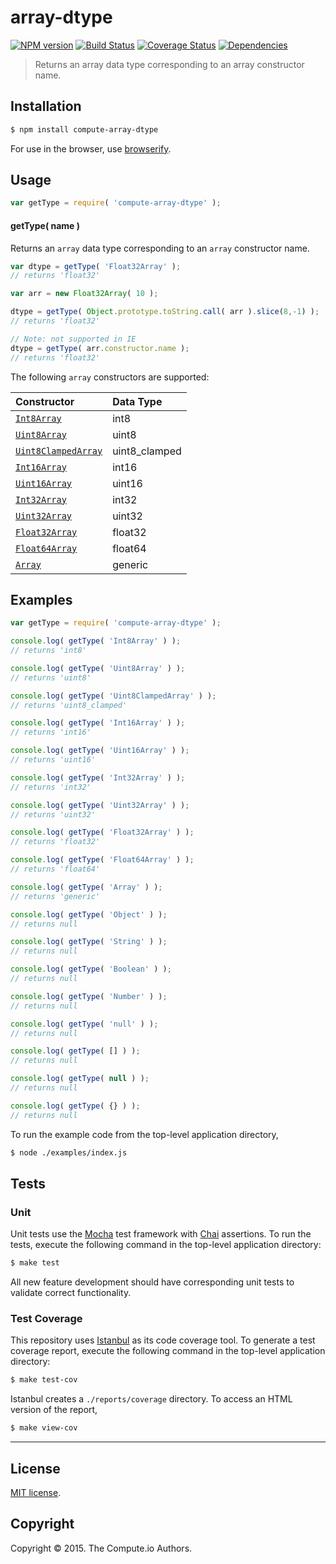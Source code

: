 array-dtype
===
[![NPM version][npm-image]][npm-url] [![Build Status][travis-image]][travis-url] [![Coverage Status][coveralls-image]][coveralls-url] [![Dependencies][dependencies-image]][dependencies-url]

> Returns an array data type corresponding to an array constructor name.


## Installation

``` bash
$ npm install compute-array-dtype
```

For use in the browser, use [browserify](https://github.com/substack/node-browserify).


## Usage

``` javascript
var getType = require( 'compute-array-dtype' );
```

#### getType( name )

Returns an `array` data type corresponding to an `array` constructor name.

``` javascript
var dtype = getType( 'Float32Array' );
// returns 'float32'

var arr = new Float32Array( 10 );

dtype = getType( Object.prototype.toString.call( arr ).slice(8,-1) );
// returns 'float32'

// Note: not supported in IE
dtype = getType( arr.constructor.name );
// returns 'float32'
```

The following `array` constructors are supported:

| Constructor | Data Type |
|:----------|:------------|
| [`Int8Array`](https://developer.mozilla.org/en-US/docs/Web/JavaScript/Reference/Global_Objects/Int8Array) | int8 | 
| [`Uint8Array`](https://developer.mozilla.org/en-US/docs/Web/JavaScript/Reference/Global_Objects/Uint8Array) | uint8 | 
| [`Uint8ClampedArray`](https://developer.mozilla.org/en-US/docs/Web/JavaScript/Reference/Global_Objects/Uint8ClampedArray) | uint8_clamped |
| [`Int16Array`](https://developer.mozilla.org/en-US/docs/Web/JavaScript/Reference/Global_Objects/Int16Array) | int16 |
| [`Uint16Array`](https://developer.mozilla.org/en-US/docs/Web/JavaScript/Reference/Global_Objects/Uint16Array) | uint16 |
| [`Int32Array`](https://developer.mozilla.org/en-US/docs/Web/JavaScript/Reference/Global_Objects/Int32Array) | int32 |
| [`Uint32Array`](https://developer.mozilla.org/en-US/docs/Web/JavaScript/Reference/Global_Objects/Uint32Array) | uint32 |
| [`Float32Array`](https://developer.mozilla.org/en-US/docs/Web/JavaScript/Reference/Global_Objects/Float32Array) | float32 |
| [`Float64Array`](https://developer.mozilla.org/en-US/docs/Web/JavaScript/Reference/Global_Objects/Float64Array) | float64 |
| [`Array`](https://developer.mozilla.org/en-US/docs/Web/JavaScript/Reference/Global_Objects/Array) | generic |


## Examples

``` javascript
var getType = require( 'compute-array-dtype' );

console.log( getType( 'Int8Array' ) );
// returns 'int8'

console.log( getType( 'Uint8Array' ) );
// returns 'uint8'

console.log( getType( 'Uint8ClampedArray' ) );
// returns 'uint8_clamped'

console.log( getType( 'Int16Array' ) );
// returns 'int16'

console.log( getType( 'Uint16Array' ) );
// returns 'uint16'

console.log( getType( 'Int32Array' ) );
// returns 'int32'

console.log( getType( 'Uint32Array' ) );
// returns 'uint32'

console.log( getType( 'Float32Array' ) );
// returns 'float32'

console.log( getType( 'Float64Array' ) );
// returns 'float64'

console.log( getType( 'Array' ) );
// returns 'generic'

console.log( getType( 'Object' ) );
// returns null

console.log( getType( 'String' ) );
// returns null

console.log( getType( 'Boolean' ) );
// returns null

console.log( getType( 'Number' ) );
// returns null

console.log( getType( 'null' ) );
// returns null

console.log( getType( [] ) );
// returns null

console.log( getType( null ) );
// returns null

console.log( getType( {} ) );
// returns null
```

To run the example code from the top-level application directory,

``` bash
$ node ./examples/index.js
```


## Tests

### Unit

Unit tests use the [Mocha](http://mochajs.org/) test framework with [Chai](http://chaijs.com) assertions. To run the tests, execute the following command in the top-level application directory:

``` bash
$ make test
```

All new feature development should have corresponding unit tests to validate correct functionality.


### Test Coverage

This repository uses [Istanbul](https://github.com/gotwarlost/istanbul) as its code coverage tool. To generate a test coverage report, execute the following command in the top-level application directory:

``` bash
$ make test-cov
```

Istanbul creates a `./reports/coverage` directory. To access an HTML version of the report,

``` bash
$ make view-cov
```


---
## License

[MIT license](http://opensource.org/licenses/MIT).


## Copyright

Copyright &copy; 2015. The Compute.io Authors.


[npm-image]: http://img.shields.io/npm/v/compute-array-dtype.svg
[npm-url]: https://npmjs.org/package/compute-array-dtype

[travis-image]: http://img.shields.io/travis/compute-io/array-dtype/master.svg
[travis-url]: https://travis-ci.org/compute-io/array-dtype

[coveralls-image]: https://img.shields.io/coveralls/compute-io/array-dtype/master.svg
[coveralls-url]: https://coveralls.io/r/compute-io/array-dtype?branch=master

[dependencies-image]: http://img.shields.io/david/compute-io/array-dtype.svg
[dependencies-url]: https://david-dm.org/compute-io/array-dtype

[dev-dependencies-image]: http://img.shields.io/david/dev/compute-io/array-dtype.svg
[dev-dependencies-url]: https://david-dm.org/dev/compute-io/array-dtype

[github-issues-image]: http://img.shields.io/github/issues/compute-io/array-dtype.svg
[github-issues-url]: https://github.com/compute-io/array-dtype/issues
